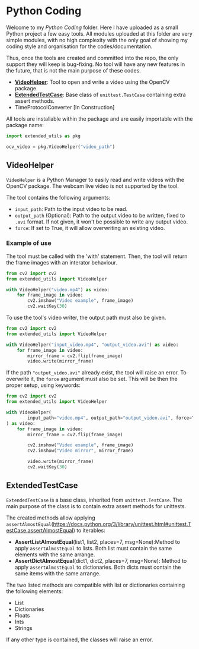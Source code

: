# Python Coding

Welcome to my *Python Coding* folder. Here I have uploaded as a small Python project a few easy tools. All modules uploaded at this folder are very simple modules, with no high complexity with the only goal of showing my coding style and organisation for the codes/documentation.

Thus, once the tools are created and committed into the repo, the only support they will keep is bug-fixing. No tool will have any new features in the future, that is not the main purpose of these codes.

* [**VideoHelper**](#videohelper): Tool to open and write a video using the OpenCV package.
* [**ExtendedTestCase**](#extendedtestcase): Base class of `unittest.TestCase` containing extra assert methods.
* TimeProtocolConverter \[In Construction]

All tools are installable within the package and are easily importable with the package name:

```python
import extended_utils as pkg

ocv_video = pkg.VideoHelper("video_path")
```

## VideoHelper

`VideoHelper` is a Python Manager to easily read and write videos with the OpenCV package. The webcam live video is not supported by the tool.

The tool contains the following arguments:
* `input_path`: Path to the input video to be read.
* `output_path` (Optional): Path to the output video to be written, fixed to `.avi` format. If not given, it won't be possible to write any output video.
* `force`: If set to True, it will allow overwriting an existing video.

### Example of use

The tool must be called with the 'with' statement. Then, the tool will return the frame images with an interator behaviour.

```python
from cv2 import cv2
from extended_utils import VideoHelper

with VideoHelper("video.mp4") as video:
    for frame_image in video:
        cv2.imshow("Video example", frame_image)
        cv2.waitKey(30)
```

To use the tool's video writer, the output path must also be given.

```python
from cv2 import cv2
from extended_utils import VideoHelper

with VideoHelper("input_video.mp4", "output_video.avi") as video:
    for frame_image in video:
        mirror_frame = cv2.flip(frame_image)
        video.write(mirror_frame)
```

If the path `"output_video.avi"` already exist, the tool will raise an error. To overwrite it, the `force` argument must also be set. This will be then the proper setup, using keywords:

```python
from cv2 import cv2
from extended_utils import VideoHelper

with VideoHelper(
        input_path="video.mp4", output_path="output_video.avi", force=True
) as video:
    for frame_image in video:
        mirror_frame = cv2.flip(frame_image)

        cv2.imshow("Video example", frame_image)
        cv2.imshow("Video mirror", mirror_frame)

        video.write(mirror_frame)
        cv2.waitKey(30)
```

## ExtendedTestCase

`ExtendedTestCase` is a base class, inherited from `unittest.TestCase`. The main purpose of the class is to contain extra assert methods for unittests.

The created methods allow applying `assertAlmostEqual`(https://docs.python.org/3/library/unittest.html#unittest.TestCase.assertAlmostEqual) to iterables:

* **AssertListAlmostEqual**(list1, list2, places=7, msg=None):Method to apply `assertAlmostEqual` to lists. Both list must contain the same elements with the same arrange.
* **AssertDictAlmostEqual**(dict1, dict2, places=7, msg=None): Method to apply `assertAlmostEqual` to dictionaries. Both dicts must contain the same items with the same arrange.

The two listed methods are compatible with list or dictionaries containing the following elements:
* List
* Dictionaries
* Floats
* Ints
* Strings

If any other type is contained, the classes will raise an error.
